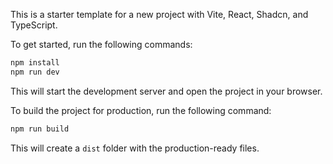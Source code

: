 This is a starter template for a new project with Vite, React, Shadcn, and TypeScript.

To get started, run the following commands:

```bash
npm install
npm run dev
```

This will start the development server and open the project in your browser.

To build the project for production, run the following command:

```bash
npm run build
```

This will create a `dist` folder with the production-ready files.
